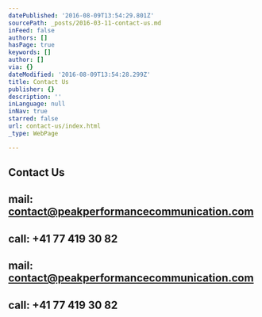 ```yaml
---
datePublished: '2016-08-09T13:54:29.801Z'
sourcePath: _posts/2016-03-11-contact-us.md
inFeed: false
authors: []
hasPage: true
keywords: []
author: []
via: {}
dateModified: '2016-08-09T13:54:28.299Z'
title: Contact Us
publisher: {}
description: ''
inLanguage: null
inNav: true
starred: false
url: contact-us/index.html
_type: WebPage

---
```

## Contact Us

## mail: contact@peakperformancecommunication.com

## call: +41 77 419 30 82

## mail: contact@peakperformancecommunication.com

## call: +41 77 419 30 82